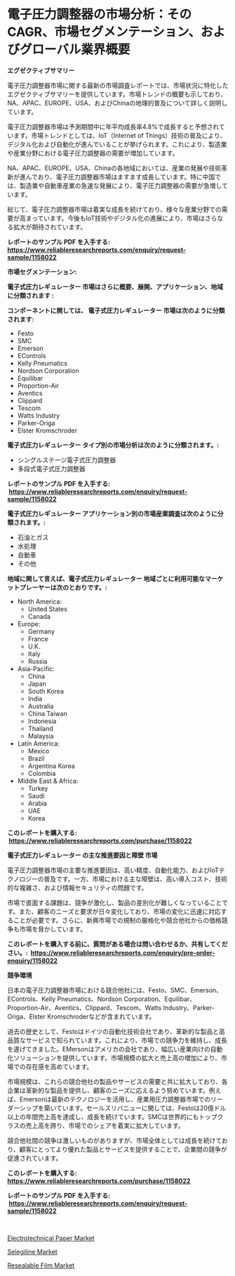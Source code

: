 <p><h1>電子圧力調整器の市場分析：そのCAGR、市場セグメンテーション、およびグローバル業界概要</h1></p><p><strong>エグゼクティブサマリー</strong></p>
<p><p>電子圧力調整器市場に関する最新の市場調査レポートでは、市場状況に特化したエグゼクティブサマリーを提供しています。市場トレンドの概要も示しており、NA、APAC、EUROPE、USA、およびChinaの地理的普及について詳しく説明しています。</p><p>電子圧力調整器市場は予測期間中に年平均成長率4.8%で成長すると予想されています。市場トレンドとしては、IoT（Internet of Things）技術の普及により、デジタル化および自動化が進んでいることが挙げられます。これにより、製造業や産業分野における電子圧力調整器の需要が増加しています。</p><p>NA、APAC、EUROPE、USA、Chinaの各地域においては、産業の発展や技術革新が進んでおり、電子圧力調整器市場はますます成長しています。特に中国では、製造業や自動車産業の急速な発展により、電子圧力調整器の需要が急増しています。</p><p>総じて、電子圧力調整器市場は着実な成長を続けており、様々な産業分野での需要が高まっています。今後もIoT技術やデジタル化の進展により、市場はさらなる拡大が期待されています。</p></p>
<p><strong>レポートのサンプル PDF を入手する: <a href="https://www.reliableresearchreports.com/enquiry/request-sample/1158022">https://www.reliableresearchreports.com/enquiry/request-sample/1158022</a></strong></p>
<p><strong>市場セグメンテーション:</strong></p>
<p><strong> 電子式圧力レギュレーター 市場はさらに概要、展開、アプリケーション、地域に分類されます :</strong></p>
<p><strong>コンポーネントに関しては、 電子式圧力レギュレーター 市場は次のように分類されます: &nbsp;</strong></p>
<p><ul><li>Festo</li><li>SMC</li><li>Emerson</li><li>EControls</li><li>Kelly Pneumatics</li><li>Nordson Corporation</li><li>Equilibar</li><li>Proportion-Air</li><li>Aventics</li><li>Clippard</li><li>Tescom</li><li>Watts Industry</li><li>Parker-Origa</li><li>Elster Kromschroder</li></ul></p>
<p><strong> 電子式圧力レギュレーター タイプ別の市場分析は次のように分類されます。:</strong></p>
<p><ul><li>シングルステージ電子式圧力調整器</li><li>多段式電子式圧力調整器</li></ul></p>
<p><strong>レポートのサンプル PDF を入手する: &nbsp;<a href="https://www.reliableresearchreports.com/enquiry/request-sample/1158022">https://www.reliableresearchreports.com/enquiry/request-sample/1158022</a></strong></p>
<p><strong> 電子式圧力レギュレーター アプリケーション別の市場産業調査は次のように分類されます。:</strong></p>
<p><ul><li>石油とガス</li><li>水処理</li><li>自動車</li><li>その他</li></ul></p>
<p><strong>地域に関して言えば、電子式圧力レギュレーター 地域ごとに利用可能なマーケットプレーヤーは次のとおりです。:</strong></p>
<p><ul>
    <li>
        North America:
        <ul>
            <li>United States</li>
            <li>Canada</li>
        </ul>
    </li>
    <li>
        Europe:
        <ul>
            <li>Germany</li>
            <li>France</li>
            <li>U.K.</li>
            <li>Italy</li>
            <li>Russia</li>
        </ul>
    </li>
    <li>
        Asia-Pacific:
        <ul>
            <li>China</li>
            <li>Japan</li>
            <li>South Korea</li>
            <li>India</li>
            <li>Australia</li>
            <li>China Taiwan</li>
            <li>Indonesia</li>
            <li>Thailand</li>
            <li>Malaysia</li>
        </ul>
    </li>
    <li>
        Latin America:
        <ul>
            <li>Mexico</li>
            <li>Brazil</li>
            <li>Argentina Korea</li>
            <li>Colombia</li>
        </ul>
    </li>
    <li>
        Middle East & Africa:
        <ul>
            <li>Turkey</li>
            <li>Saudi</li>
            <li>Arabia</li>
            <li>UAE</li>
            <li>Korea</li>
        </ul>
    </li>
    </ul></p>
<p><strong>このレポートを購入する: &nbsp;<a href="https://www.reliableresearchreports.com/purchase/1158022">https://www.reliableresearchreports.com/purchase/1158022</a></strong></p>
<p><strong>電子式圧力レギュレーター の主な推進要因と障壁 市場</strong></p>
<p><p>電子圧力調整器市場の主要な推進要因は、高い精度、自動化能力、およびIoTテクノロジーの普及です。一方、市場における主な障壁は、高い導入コスト、技術的な複雑さ、および情報セキュリティの問題です。</p><p>市場で直面する課題は、競争が激化し、製品の差別化が難しくなっていることです。また、顧客のニーズと要求が日々変化しており、市場の変化に迅速に対応することが必要です。さらに、新興市場での規制の厳格化や競合他社からの価格競争も市場を脅かしています。</p></p>
<p><strong>このレポートを購入する前に、質問がある場合は問い合わせるか、共有してください。:&nbsp; <a href="https://www.reliableresearchreports.com/enquiry/pre-order-enquiry/1158022">https://www.reliableresearchreports.com/enquiry/pre-order-enquiry/1158022</a></strong></p>
<p><strong>競争環境</strong></p>
<p><p>日本の電子圧力調整器市場における競合他社には、Festo、SMC、Emerson、EControls、Kelly Pneumatics、Nordson Corporation、Equilibar、Proportion-Air、Aventics、Clippard、Tescom、Watts Industry、Parker-Origa、Elster Kromschroderなどが含まれています。</p><p>過去の歴史として、Festoはドイツの自動化技術会社であり、革新的な製品と高品質なサービスで知られています。これにより、市場での競争力を維持し、成長を遂げてきました。EMersonはアメリカの会社であり、幅広い産業向けの自動化ソリューションを提供しています。市場規模の拡大と売上高の増加により、市場での存在感を高めています。</p><p>市場規模は、これらの競合他社の製品やサービスの需要と共に拡大しており、各企業は革新的な製品を提供し、顧客のニーズに応えるよう努めています。例えば、Emersonは最新のテクノロジーを活用し、産業用圧力調整器市場でのリーダーシップを築いています。セールスリバニューに関しては、Festoは20億ドル以上の年間売上高を達成し、成長を続けています。SMCは世界的にもトップクラスの売上高を誇り、市場でのシェアを着実に拡大しています。</p><p>競合他社間の競争は激しいものがありますが、市場全体としては成長を続けており、顧客にとってより優れた製品とサービスを提供することで、企業間の競争が促進されています。</p></p>
<p><strong>このレポートを購入する: &nbsp; <a href="https://www.reliableresearchreports.com/purchase/1158022">https://www.reliableresearchreports.com/purchase/1158022</a></strong></p>
<p><strong>レポートのサンプル PDF を入手する: &nbsp;<a href="https://www.reliableresearchreports.com/enquiry/request-sample/1158022">https://www.reliableresearchreports.com/enquiry/request-sample/1158022</a></strong><strong></strong></p>
<p>&nbsp;</p>
<p><p><a href="https://github.com/beatblasta/Market-Research-Report-List-2/blob/main/electrotechnical-paper-market.md">Electrotechnical Paper Market</a></p><p><a href="https://github.com/shotows/Market-Research-Report-List-1/blob/main/selegiline-market.md">Selegiline Market</a></p><p><a href="https://github.com/angelajermaine/Market-Research-Report-List-2/blob/main/resealable-film-market.md">Resealable Film Market</a></p></p>